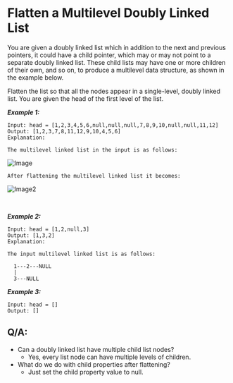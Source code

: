 # Flatten a Multilevel Doubly Linked List

You are given a doubly linked list which in addition to the next and previous pointers, it could have a child pointer, which may or may not point to a separate doubly linked list. These child lists may have one or more children of their own, and so on, to produce a multilevel data structure, as shown in the example below.

Flatten the list so that all the nodes appear in a single-level, doubly linked list. You are given the head of the first level of the list.

**_Example 1:_**

```
Input: head = [1,2,3,4,5,6,null,null,null,7,8,9,10,null,null,11,12]
Output: [1,2,3,7,8,11,12,9,10,4,5,6]
Explanation:

The multilevel linked list in the input is as follows:

```

![Image](https://assets.leetcode.com/uploads/2018/10/12/multilevellinkedlist.png)

```
After flattening the multilevel linked list it becomes:
```

![Image2](https://assets.leetcode.com/uploads/2018/10/12/multilevellinkedlistflattened.png)

<br />

**_Example 2:_**

```
Input: head = [1,2,null,3]
Output: [1,3,2]
Explanation:

The input multilevel linked list is as follows:

  1---2---NULL
  |
  3---NULL
```

**_Example 3:_**

```
Input: head = []
Output: []
```

## Q/A:

- Can a doubly linked list have multiple child list nodes?
  - Yes, every list node can have multiple levels of children.
- What do we do with child properties after flattening?
  - Just set the child property value to null.
